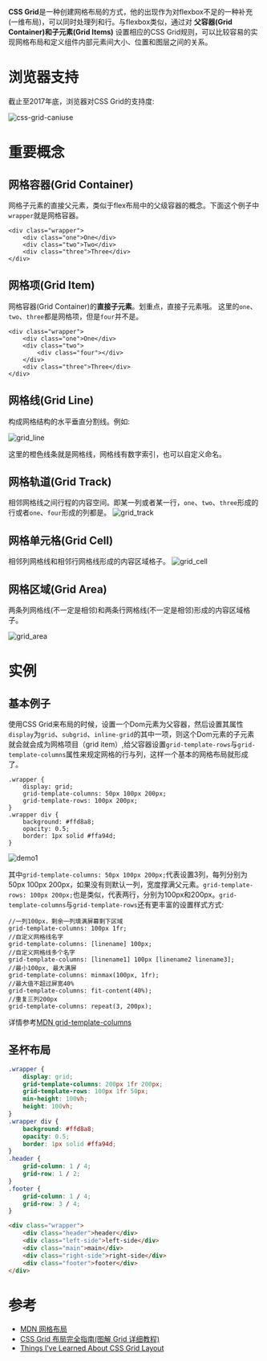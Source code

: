 
**CSS Grid**是一种创建网格布局的方式，他的出现作为对flexbox不足的一种补充(一维布局)，可以同时处理列和行。与flexbox类似，通过对 **父容器(Grid Container)和子元素(Grid Items)** 设置相应的CSS Grid规则，可以比较容易的实现网格布局和定义组件内部元素间大小、位置和图层之间的关系。

# 浏览器支持
截止至2017年底，浏览器对CSS Grid的支持度:

![css-grid-caniuse](http://7xrunf.com1.z0.glb.clouddn.com/blog/cssgrid/css-grid-caniuse.png)

# 重要概念

## 网格容器(Grid Container)

网格子元素的直接父元素，类似于flex布局中的父级容器的概念。下面这个例子中```wrapper```就是网格容器。
```
<div class="wrapper">
    <div class="one">One</div>
    <div class="two">Two</div>
    <div class="three">Three</div>
</div>
```

## 网格项(Grid Item)

网格容器(Grid Container)的**直接子元素**。划重点，直接子元素哦。
这里的```one```、```two```、```three```都是网格项，但是```four```并不是。
```
<div class="wrapper">
    <div class="one">One</div>
    <div class="two">
        <div class="four"></div>
    </div>
    <div class="three">Three</div>
</div>
```

## 网格线(Grid Line)

构成网格结构的水平垂直分割线。例如:

![grid_line](http://7xrunf.com1.z0.glb.clouddn.com/blog/cssgrid/grid_line1.png)

这里的橙色线条就是网格线，网格线有数字索引，也可以自定义命名。

## 网格轨道(Grid Track)
相邻网格线之间行程的内容空间。即某一列或者某一行，```one```、```two```、```three```形成的行或者```one```、```four```形成的列都是。
![grid_track](http://7xrunf.com1.z0.glb.clouddn.com/blog/cssgrid/grid_track.png)

## 网格单元格(Grid Cell)
相邻列网格线和相邻行网格线形成的内容区域格子。
![grid_cell](http://7xrunf.com1.z0.glb.clouddn.com/blog/cssgrid/grid_cell.png)

## 网格区域(Grid Area)
两条列网格线(不一定是相邻)和两条行网格线(不一定是相邻)形成的内容区域格子。

![grid_area](http://7xrunf.com1.z0.glb.clouddn.com/blog/cssgrid/grid_area.png)


# 实例

## 基本例子

使用CSS Grid来布局的时候，设置一个Dom元素为父容器，然后设置其属性```display```为```grid```、```subgrid```、```inline-grid```的其中一项，则这个Dom元素的子元素就会就会成为网格项目（grid item）,给父容器设置```grid-template-rows```与```grid-template-columns```属性来规定网格的行与列，这样一个基本的网格布局就形成了。

```
.wrapper {
    display: grid;
    grid-template-columns: 50px 100px 200px;
    grid-template-rows: 100px 200px;
}
.wrapper div {
    background: #ffd8a8;
    opacity: 0.5;
    border: 1px solid #ffa94d;
}
```
![demo1](http://7xrunf.com1.z0.glb.clouddn.com/blog/cssgridcss_grid_demo.png)

其中```grid-template-columns: 50px 100px 200px;```代表设置3列，每列分别为50px 100px 200px，如果没有则默认一列，宽度撑满父元素。```grid-template-rows: 100px 200px;```也是类似，代表两行，分别为100px和200px。```grid-template-columns```与```grid-template-rows```还有更丰富的设置样式方式:

```
//一列100px，剩余一列填满屏幕剩下区域
grid-template-columns: 100px 1fr;
//自定义网格线名字
grid-template-columns: [linename] 100px;
//自定义网格线多个名字
grid-template-columns: [linename1] 100px [linename2 linename3];
//最小100px, 最大满屏
grid-template-columns: minmax(100px, 1fr);
//最大值不超过屏宽40%
grid-template-columns: fit-content(40%);
//重复三列200px
grid-template-columns: repeat(3, 200px);
```

详情参考[MDN grid-template-columns](https://developer.mozilla.org/zh-CN/docs/Web/CSS/grid-template-columns)

## 圣杯布局
```css
.wrapper {
    display: grid;
    grid-template-columns: 200px 1fr 200px;
    grid-template-rows: 100px 1fr 50px;
    min-height: 100vh;
    height: 100vh;
}
.wrapper div {
    background: #ffd8a8;
    opacity: 0.5;
    border: 1px solid #ffa94d;
}
.header {
    grid-column: 1 / 4;
    grid-row: 1 / 2;
}
.footer {
    grid-column: 1 / 4;
    grid-row: 3 / 4;
}
```
```html
<div class="wrapper">
    <div class="header">header</div>
    <div class="left-side">left-side</div>
    <div class="main">main</div>
    <div class="right-side">right-side</div>
    <div class="footer">footer</div>
</div>
```

# 参考
- [MDN 网格布局](https://developer.mozilla.org/zh-CN/docs/Web/CSS/CSS_Grid_Layout)
- [CSS Grid 布局完全指南(图解 Grid 详细教程)](http://www.css88.com/archives/8510)
- [Things I’ve Learned About CSS Grid Layout](https://css-tricks.com/things-ive-learned-css-grid-layout/)